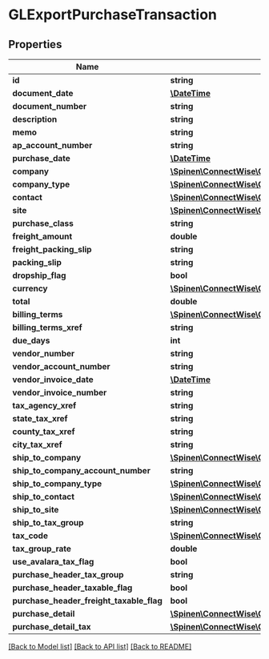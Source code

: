 # GLExportPurchaseTransaction

## Properties
Name | Type | Description | Notes
------------ | ------------- | ------------- | -------------
**id** | **string** |  | [optional] 
**document_date** | [**\DateTime**](\DateTime.md) |  | [optional] 
**document_number** | **string** |  | [optional] 
**description** | **string** |  | [optional] 
**memo** | **string** |  | [optional] 
**ap_account_number** | **string** |  | [optional] 
**purchase_date** | [**\DateTime**](\DateTime.md) |  | [optional] 
**company** | [**\Spinen\ConnectWise\Clients\Finance\Model\CompanyReference**](CompanyReference.md) |  | [optional] 
**company_type** | [**\Spinen\ConnectWise\Clients\Finance\Model\CompanyTypeReference**](CompanyTypeReference.md) |  | [optional] 
**contact** | [**\Spinen\ConnectWise\Clients\Finance\Model\ContactReference**](ContactReference.md) |  | [optional] 
**site** | [**\Spinen\ConnectWise\Clients\Finance\Model\SiteReference**](SiteReference.md) |  | [optional] 
**purchase_class** | **string** |  | [optional] 
**freight_amount** | **double** |  | [optional] 
**freight_packing_slip** | **string** |  | [optional] 
**packing_slip** | **string** |  | [optional] 
**dropship_flag** | **bool** |  | [optional] 
**currency** | [**\Spinen\ConnectWise\Clients\Finance\Model\CurrencyReference**](CurrencyReference.md) |  | [optional] 
**total** | **double** |  | [optional] 
**billing_terms** | [**\Spinen\ConnectWise\Clients\Finance\Model\BillingTermsReference**](BillingTermsReference.md) |  | [optional] 
**billing_terms_xref** | **string** |  | [optional] 
**due_days** | **int** |  | [optional] 
**vendor_number** | **string** |  | [optional] 
**vendor_account_number** | **string** |  | [optional] 
**vendor_invoice_date** | [**\DateTime**](\DateTime.md) |  | [optional] 
**vendor_invoice_number** | **string** |  | [optional] 
**tax_agency_xref** | **string** |  | [optional] 
**state_tax_xref** | **string** |  | [optional] 
**county_tax_xref** | **string** |  | [optional] 
**city_tax_xref** | **string** |  | [optional] 
**ship_to_company** | [**\Spinen\ConnectWise\Clients\Finance\Model\CompanyReference**](CompanyReference.md) |  | [optional] 
**ship_to_company_account_number** | **string** |  | [optional] 
**ship_to_company_type** | [**\Spinen\ConnectWise\Clients\Finance\Model\CompanyTypeReference**](CompanyTypeReference.md) |  | [optional] 
**ship_to_contact** | [**\Spinen\ConnectWise\Clients\Finance\Model\ContactReference**](ContactReference.md) |  | [optional] 
**ship_to_site** | [**\Spinen\ConnectWise\Clients\Finance\Model\SiteReference**](SiteReference.md) |  | [optional] 
**ship_to_tax_group** | **string** |  | [optional] 
**tax_code** | [**\Spinen\ConnectWise\Clients\Finance\Model\TaxCodeReference**](TaxCodeReference.md) |  | [optional] 
**tax_group_rate** | **double** |  | [optional] 
**use_avalara_tax_flag** | **bool** |  | [optional] 
**purchase_header_tax_group** | **string** |  | [optional] 
**purchase_header_taxable_flag** | **bool** |  | [optional] 
**purchase_header_freight_taxable_flag** | **bool** |  | [optional] 
**purchase_detail** | [**\Spinen\ConnectWise\Clients\Finance\Model\GLExportPurchaseTransactionDetail[]**](GLExportPurchaseTransactionDetail.md) |  | [optional] 
**purchase_detail_tax** | [**\Spinen\ConnectWise\Clients\Finance\Model\GLExportPurchaseTransactionDetailTax[]**](GLExportPurchaseTransactionDetailTax.md) |  | [optional] 

[[Back to Model list]](../README.md#documentation-for-models) [[Back to API list]](../README.md#documentation-for-api-endpoints) [[Back to README]](../README.md)


